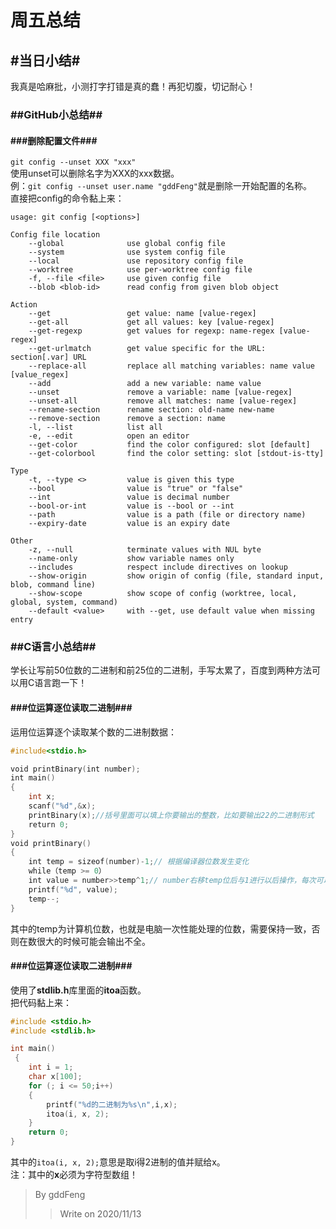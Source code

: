 周五总结 </br>
================================================
## #当日小结#
我真是哈麻批，小测打字打错是真的蠢！再犯切腹，切记耐心！
### ##GitHub小总结##
#### ###删除配置文件###
`git config --unset XXX "xxx"`</br>
使用unset可以删除名字为XXX的xxx数据。</br>
例：`git config --unset user.name "gddFeng"`就是删除一开始配置的名称。</br>
直接把config的命令黏上来：
```
usage: git config [<options>]

Config file location
    --global              use global config file
    --system              use system config file
    --local               use repository config file
    --worktree            use per-worktree config file
    -f, --file <file>     use given config file
    --blob <blob-id>      read config from given blob object

Action
    --get                 get value: name [value-regex]
    --get-all             get all values: key [value-regex]
    --get-regexp          get values for regexp: name-regex [value-regex]
    --get-urlmatch        get value specific for the URL: section[.var] URL
    --replace-all         replace all matching variables: name value [value_regex]
    --add                 add a new variable: name value
    --unset               remove a variable: name [value-regex]
    --unset-all           remove all matches: name [value-regex]
    --rename-section      rename section: old-name new-name
    --remove-section      remove a section: name
    -l, --list            list all
    -e, --edit            open an editor
    --get-color           find the color configured: slot [default]
    --get-colorbool       find the color setting: slot [stdout-is-tty]

Type
    -t, --type <>         value is given this type
    --bool                value is "true" or "false"
    --int                 value is decimal number
    --bool-or-int         value is --bool or --int
    --path                value is a path (file or directory name)
    --expiry-date         value is an expiry date

Other
    -z, --null            terminate values with NUL byte
    --name-only           show variable names only
    --includes            respect include directives on lookup
    --show-origin         show origin of config (file, standard input, blob, command line)     
    --show-scope          show scope of config (worktree, local, global, system, command)      
    --default <value>     with --get, use default value when missing entry
```

### ##C语言小总结##
学长让写前50位数的二进制和前25位的二进制，手写太累了，百度到两种方法可以用C语言跑一下！
#### ###位运算逐位读取二进制###
运用位运算逐个读取某个数的二进制数据：
```c
#include<stdio.h>

void printBinary(int number);
int main() 
{
    int x;
    scanf("%d",&x);
    printBinary(x);//括号里面可以填上你要输出的整数，比如要输出22的二进制形式
    return 0;
}
void printBinary()
{
    int temp = sizeof(number)-1;// 根据编译器位数发生变化
    while（temp >= 0） 
    int value = number>>temp^1;// number右移temp位后与1进行以后操作，每次可以取二进制数中最左边的一位。
    printf("%d", value);
    temp--;  
}
```
其中的temp为计算机位数，也就是电脑一次性能处理的位数，需要保持一致，否则在数很大的时候可能会输出不全。
#### ###位运算逐位读取二进制###
使用了**stdlib.h**库里面的**itoa**函数。</br>
把代码黏上来：
```c
#include <stdio.h>
#include <stdlib.h>

int main()
 {
	int i = 1;
	char x[100];
	for (; i <= 50;i++)
	{
		printf("%d的二进制为%s\n",i,x);
		itoa(i, x, 2);
	}
	return 0;
}
```
其中的`itoa(i, x, 2);`意思是取i得2进制的值并赋给x。</br>
注：其中的**x**必须为字符型数组！
> By gddFeng
>>Write on 2020/11/13